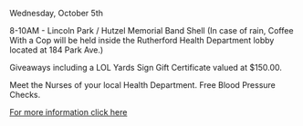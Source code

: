 Wednesday, October 5th

8-10AM - Lincoln Park / Hutzel Memorial Band Shell (In case of rain, Coffee With a Cop will be held inside the Rutherford Health Department lobby located at 184 Park Ave.) 

Giveaways including a LOL Yards Sign Gift Certificate valued at $150.00.

Meet the Nurses of your local Health Department. Free Blood Pressure Checks.

[For more information click here](/departments/police/2022/09/21/coffee-with-a-cop/)

